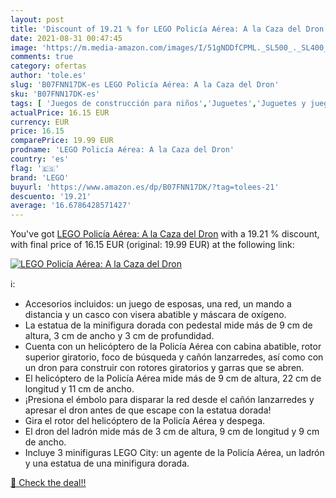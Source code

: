 ```yaml
---
layout: post
title: 'Discount of 19.21 % for LEGO Policía Aérea: A la Caza del Dron'
date: 2021-08-31 00:47:45
image: 'https://m.media-amazon.com/images/I/51gNDDfCPML._SL500_._SL400_.jpg'
comments: true
category: ofertas
author: 'tole.es'
slug: 'B07FNN17DK-es LEGO Policía Aérea: A la Caza del Dron'
sku: 'B07FNN17DK-es'
tags: [ 'Juegos de construcción para niños','Juguetes','Juguetes y juegos','Sets de construcción','lego', ]
actualPrice: 16.15 EUR
currency: EUR
price: 16.15
comparePrice: 19.99 EUR
prodname: 'LEGO Policía Aérea: A la Caza del Dron'
country: 'es'
flag: '🇪🇸'
brand: 'LEGO'
buyurl: 'https://www.amazon.es/dp/B07FNN17DK/?tag=tolees-21'
descuento: '19.21'
average: '16.6786428571427'
---
```


You've got [LEGO Policía Aérea: A la Caza del Dron](https://www.amazon.es/dp/B07FNN17DK/?tag=tolees-21) with a  19.21 % discount, with final price of 16.15 EUR (original: 19.99 EUR) at the following link:

[![LEGO Policía Aérea: A la Caza del Dron](https://m.media-amazon.com/images/I/51gNDDfCPML._SL500_._SL400_.jpg)](https://www.amazon.es/dp/B07FNN17DK/?tag=tolees-21)

ℹ️:

- Accesorios incluidos: un juego de esposas, una red, un mando a distancia y un casco con visera abatible y máscara de oxígeno.
- La estatua de la minifigura dorada con pedestal mide más de 9 cm de altura, 3 cm de ancho y 3 cm de profundidad.
- Cuenta con un helicóptero de la Policía Aérea con cabina abatible, rotor superior giratorio, foco de búsqueda y cañón lanzarredes, así como con un dron para construir con rotores giratorios y garras que se abren.
- El helicóptero de la Policía Aérea mide más de 9 cm de altura, 22 cm de longitud y 11 cm de ancho.
- ¡Presiona el émbolo para disparar la red desde el cañón lanzarredes y apresar el dron antes de que escape con la estatua dorada!
- Gira el rotor del helicóptero de la Policía Aérea y despega.
- El dron del ladrón mide más de 3 cm de altura, 9 cm de longitud y 9 cm de ancho.
- Incluye 3 minifiguras LEGO City: un agente de la Policía Aérea, un ladrón y una estatua de una minifigura dorada.

[🛒 Check the deal!!](https://www.amazon.es/dp/B07FNN17DK/?tag=tolees-21)
